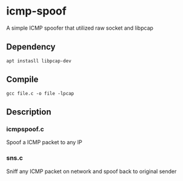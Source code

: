 # icmp-spoof
A simple ICMP spoofer that utilized raw socket and libpcap


## Dependency
```
apt instasll libpcap-dev
```

## Compile
```
gcc file.c -o file -lpcap
```

## Description
### icmpspoof.c
Spoof a ICMP packet to any IP <br />

### sns.c
Sniff any ICMP packet on network and spoof back to original sender <br />

